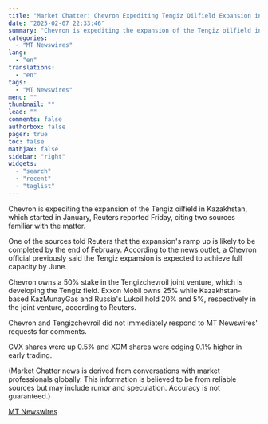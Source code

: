 ```yaml
---
title: "Market Chatter: Chevron Expediting Tengiz Oilfield Expansion in Kazakhstan"
date: "2025-02-07 22:33:46"
summary: "Chevron is expediting the expansion of the Tengiz oilfield in Kazakhstan, which started in January, Reuters reported Friday, citing two sources familiar with the matter. One of the sources told Reuters that the expansion's ramp up is likely to be completed by the end of February. According to the news..."
categories:
  - "MT Newswires"
lang:
  - "en"
translations:
  - "en"
tags:
  - "MT Newswires"
menu: ""
thumbnail: ""
lead: ""
comments: false
authorbox: false
pager: true
toc: false
mathjax: false
sidebar: "right"
widgets:
  - "search"
  - "recent"
  - "taglist"
---
```


Chevron is expediting the expansion of the Tengiz oilfield in Kazakhstan, which started in January, Reuters reported Friday, citing two sources familiar with the matter.

One of the sources told Reuters that the expansion's ramp up is likely to be completed by the end of February. According to the news outlet, a Chevron official previously said the Tengiz expansion is expected to achieve full capacity by June.

Chevron owns a 50% stake in the Tengizchevroil joint venture, which is developing the Tengiz field. Exxon Mobil owns 25% while Kazakhstan-based KazMunayGas and Russia's Lukoil hold 20% and 5%, respectively in the joint venture, according to Reuters.

Chevron and Tengizchevroil did not immediately respond to MT Newswires' requests for comments.

CVX shares were up 0.5% and XOM shares were edging 0.1% higher in early trading.

(Market Chatter news is derived from conversations with market professionals globally. This information is believed to be from reliable sources but may include rumor and speculation. Accuracy is not guaranteed.)

[MT Newswires](https://www.tradingview.com/news/mtnewswires.com:20250207:A3312582:0/)
